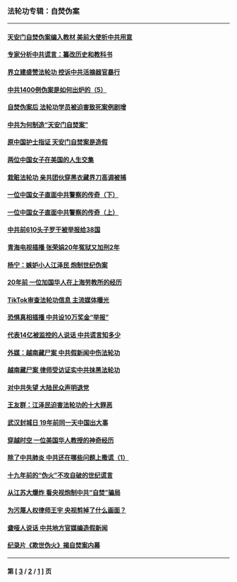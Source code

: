### 法轮功专辑：自焚伪案
---
#### [天安门自焚伪案编入教材 美前大使析中共用意](../../pages/nf5562/n13791932.md?09230430) 
#### [专家分析中共谎言：纂改历史和教科书](../../pages/nf5562/n13781542.md?09230430) 
#### [界立建盛赞法轮功 控诉中共活摘器官暴行](../../pages/nf5562/n13781971.md?09230430) 
#### [中共1400例伪案是如何出炉的（5）](../../pages/nf5562/n13226831.md?09230430) 
#### [自焚伪案后 法轮功学员被迫害致死案例剧增](../../pages/nf5562/n13190600.md?09230430) 
#### [中共为何制造“天安门自焚案”](../../pages/nf5562/n13183270.md?09230430) 
#### [原中国护士指证 天安门自焚案是造假](../../pages/nf5562/n13172289.md?09230430) 
#### [两位中国女子在美国的人生交集](../../pages/nf5562/n13156138.md?09230430) 
#### [栽赃法轮功 亲共团伙穿黑衣藏界刀高调被捕](../../pages/nf5562/n13073780.md?09230430) 
#### [一位中国女子直面中共警察的传奇（下）](../../pages/nf5562/n12989706.md?09230430) 
#### [一位中国女子直面中共警察的传奇（上）](../../pages/nf5562/n12985072.md?09230430) 
#### [中共前610头子罗干被举报给38国](../../pages/nf5562/n12975419.md?09230430) 
#### [青海电视插播 张荣娟20年冤狱又加刑2年](../../pages/nf5562/n12738166.md?09230430) 
#### [杨宁：嫉妒小人江泽民 炮制世纪伪案](../../pages/nf5562/n12724108.md?09230430) 
#### [20年前 一位加国华人在上海劳教所的经历](../../pages/nf5562/n12707932.md?09230430) 
#### [TikTok审查法轮功信息 主流媒体曝光](../../pages/nf5562/n12362336.md?09230430) 
#### [恐惧真相插播 中共设10万奖金“举报”](../../pages/nf5562/n12306396.md?09230430) 
#### [代表14亿被监控的人说话 中共谎言知多少](../../pages/nf5562/n12297484.md?09230430) 
#### [外媒：越南藏尸案 中共假新闻中伤法轮功](../../pages/nf5562/n12264411.md?09230430) 
#### [越南藏尸案 律师受访证实中共抹黑法轮功](../../pages/nf5562/n12261878.md?09230430) 
#### [对中共失望 大陆民众声明退党](../../pages/nf5562/n12187315.md?09230430) 
#### [王友群：江泽民迫害法轮功的十大罪恶](../../pages/nf5562/n12169074.md?09230430) 
#### [武汉封城日 19年前同一天中国出大事](../../pages/nf5562/n12150901.md?09230430) 
#### [穿越时空  一位美国华人教授的神奇经历](../../pages/nf5562/n12097460.md?09230430) 
#### [除了中共肺炎 中共还在哪些问题上撒谎（1）](../../pages/nf5562/n11955770.md?09230430) 
#### [十九年前的“伪火”不攻自破的世纪谎言](../../pages/nf5562/n11813238.md?09230430) 
#### [从江苏大爆炸 看央视炮制中共“自焚”骗局](../../pages/nf5562/n11140275.md?09230430) 
#### [为污蔑人权律师王宇 央视剪掉了什么画面？](../../pages/nf5562/n11130142.md?09230430) 
#### [聋哑人说话 中共地方官媒编造假新闻](../../pages/nf5562/n11006067.md?09230430) 
#### [纪录片《欺世伪火》揭自焚案内幕](../../pages/nf5562/n11002664.md?09230430) 

---
#### 第 [ [3](./3.md?09230430) / [2](./2.md?09230430) / [1](./1.md?09230430) ] 页
